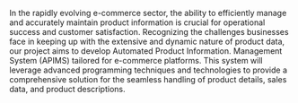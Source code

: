 In the rapidly evolving e-commerce sector, the ability to efficiently manage and accurately maintain product information is crucial for operational success and customer satisfaction. Recognizing the challenges businesses face in keeping up with the extensive and dynamic nature of product data, our project aims to develop Automated Product Information. Management System (APIMS) tailored for e-commerce platforms. This system will leverage advanced programming techniques and technologies to provide a comprehensive solution for the seamless handling of product details, sales data, and product descriptions.
